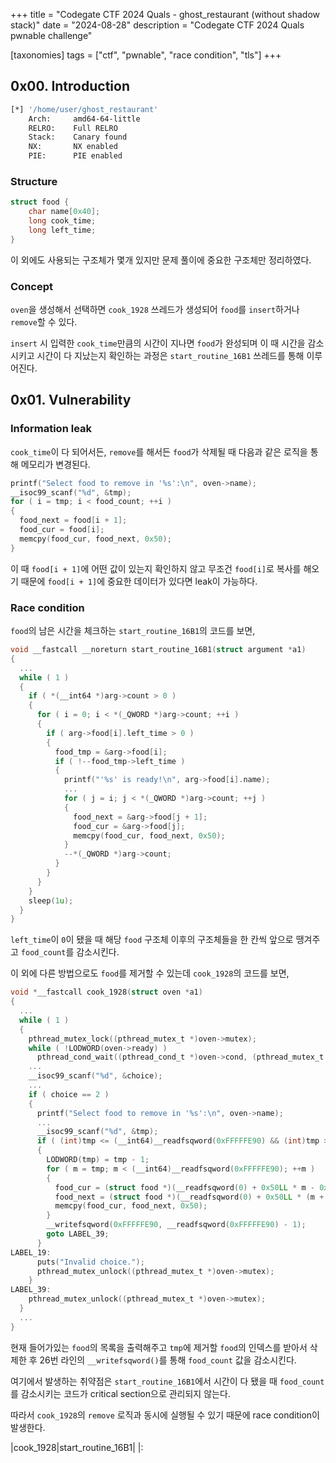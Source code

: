 +++
title = "Codegate CTF 2024 Quals - ghost_restaurant (without shadow stack)"
date = "2024-08-28"
description = "Codegate CTF 2024 Quals pwnable challenge"

[taxonomies]
tags = ["ctf", "pwnable", "race condition", "tls"]
+++

## 0x00. Introduction
``` bash
[*] '/home/user/ghost_restaurant'
    Arch:     amd64-64-little
    RELRO:    Full RELRO
    Stack:    Canary found
    NX:       NX enabled
    PIE:      PIE enabled
```

### Structure
``` c
struct food {
    char name[0x40];
    long cook_time;
    long left_time;
}
```
이 외에도 사용되는 구조체가 몇개 있지만 문제 풀이에 중요한 구조체만 정리하였다.

### Concept
`oven`을 생성해서 선택하면 `cook_1928` 쓰레드가 생성되어 `food`를 `insert`하거나 `remove`할 수 있다.

`insert` 시 입력한 `cook_time`만큼의 시간이 지나면 `food`가 완성되며 이 때 시간을 감소시키고 시간이 다 지났는지 확인하는 과정은 `start_routine_16B1` 쓰레드를 통해 이루어진다.

## 0x01. Vulnerability
### Information leak
`cook_time`이 다 되어서든, `remove`를 해서든 `food`가 삭제될 때 다음과 같은 로직을 통해 메모리가 변경된다.
``` c
printf("Select food to remove in '%s':\n", oven->name);
__isoc99_scanf("%d", &tmp);
for ( i = tmp; i < food_count; ++i )
{
  food_next = food[i + 1];
  food_cur = food[i];
  memcpy(food_cur, food_next, 0x50);
}
```
이 때 `food[i + 1]`에 어떤 값이 있는지 확인하지 않고 무조건 `food[i]`로 복사를 해오기 때문에 `food[i + 1]`에 중요한 데이터가 있다면 leak이 가능하다.

### Race condition
`food`의 남은 시간을 체크하는 `start_routine_16B1`의 코드를 보면,
``` c
void __fastcall __noreturn start_routine_16B1(struct argument *a1)
{
  ...
  while ( 1 )
  {
    if ( *(__int64 *)arg->count > 0 )
    {
      for ( i = 0; i < *(_QWORD *)arg->count; ++i )
      {
        if ( arg->food[i].left_time > 0 )
        {
          food_tmp = &arg->food[i];
          if ( !--food_tmp->left_time )
          {
            printf("'%s' is ready!\n", arg->food[i].name);
            ...
            for ( j = i; j < *(_QWORD *)arg->count; ++j )
            {
              food_next = &arg->food[j + 1];
              food_cur = &arg->food[j];
              memcpy(food_cur, food_next, 0x50);
            }
            --*(_QWORD *)arg->count;
          }
        }
      }
    }
    sleep(1u);
  }
}
```
`left_time`이 `0`이 됐을 때 해당 `food` 구조체 이후의 구조체들을 한 칸씩 앞으로 땡겨주고 `food_count`를 감소시킨다.

이 외에 다른 방법으로도 `food`를 제거할 수 있는데 `cook_1928`의 코드를 보면,
``` c
void *__fastcall cook_1928(struct oven *a1)
{
  ...
  while ( 1 )
  {
    pthread_mutex_lock((pthread_mutex_t *)oven->mutex);
    while ( !LODWORD(oven->ready) )
      pthread_cond_wait((pthread_cond_t *)oven->cond, (pthread_mutex_t *)oven->mutex);
    ...
    __isoc99_scanf("%d", &choice);
    ...
    if ( choice == 2 )
    {
      printf("Select food to remove in '%s':\n", oven->name);
      ...
      __isoc99_scanf("%d", &tmp);
      if ( (int)tmp <= (__int64)__readfsqword(0xFFFFFE90) && (int)tmp > 0 )
      {
        LODWORD(tmp) = tmp - 1;
        for ( m = tmp; m < (__int64)__readfsqword(0xFFFFFE90); ++m )
        {
          food_cur = (struct food *)(__readfsqword(0) + 0x50LL * m - 0x160);
          food_next = (struct food *)(__readfsqword(0) + 0x50LL * (m + 1) - 0x160);
          memcpy(food_cur, food_next, 0x50);
        }
        __writefsqword(0xFFFFFE90, __readfsqword(0xFFFFFE90) - 1);
        goto LABEL_39;
      }
LABEL_19:
      puts("Invalid choice.");
      pthread_mutex_unlock((pthread_mutex_t *)oven->mutex);
    }
LABEL_39:
    pthread_mutex_unlock((pthread_mutex_t *)oven->mutex);
  }
  ...
}
```
현재 들어가있는 `food`의 목록을 출력해주고 `tmp`에 제거할 `food`의 인덱스를 받아서 삭제한 후 26번 라인의 `__writefsqword()`를 통해 `food_count` 값을 감소시킨다.

여기에서 발생하는 취약점은 `start_routine_16B1`에서 시간이 다 됐을 때 `food_count`를 감소시키는 코드가 critical section으로 관리되지 않는다.

따라서 `cook_1928`의 `remove` 로직과 동시에 실행될 수 있기 때문에 race condition이 발생한다.

|cook_1928|start_routine_16B1|
|:
